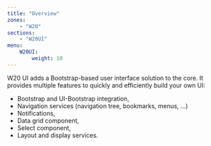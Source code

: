 ```yaml
---
title: "Overview"
zones:
    - "W20"
sections:
    - "W20UI"
menu:
    W20UI:
        weight: 10
---
```


W20 UI adds a Bootstrap-based user interface solution to the core. It provides multiple features to quickly
and efficiently build your own UI:

* Bootstrap and UI-Bootstrap integration,
* Navigation services (navigation tree, bookmarks, menus, ...)
* Notifications,
* Data grid component,
* Select component,
* Layout and display services.
